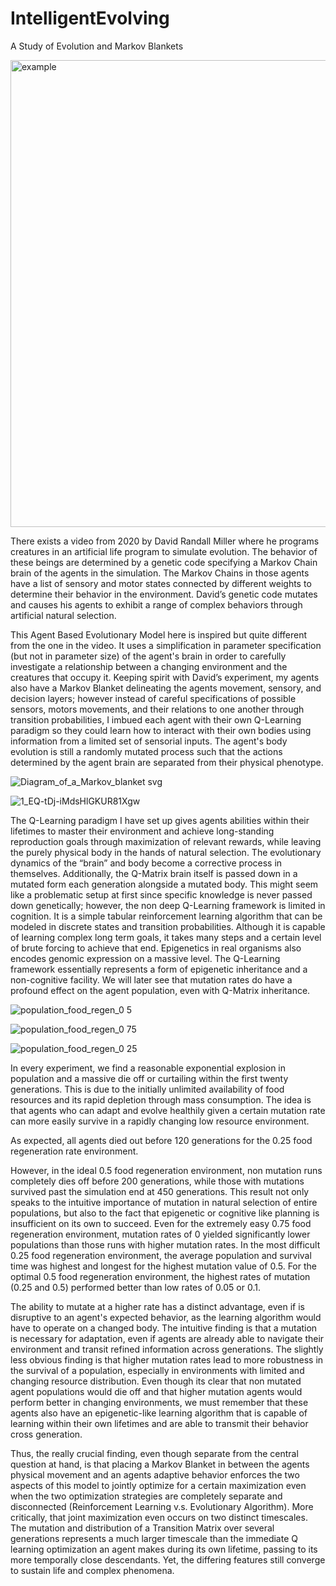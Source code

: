 # IntelligentEvolving
A Study of Evolution and Markov Blankets

<img width="747" alt="example" src="https://github.com/Zan-Huang/IntelligentEvolving/assets/10505540/b06645d7-389b-4a34-9610-3b3f787f48be">


There exists a video from 2020 by David Randall Miller where he programs creatures in an
artificial life program to simulate evolution. The behavior of these beings are determined by a genetic
code specifying a Markov Chain brain of the agents in the simulation. The Markov Chains in those
agents have a list of sensory and motor states connected by different weights to determine their
behavior in the environment. David’s genetic code mutates and causes his agents to exhibit a range of
complex behaviors through artificial natural selection.

This Agent Based Evolutionary Model here is inspired but quite different from the one in the
video. It uses a simplification in parameter specification (but not in parameter size) of the agent's brain
in order to carefully investigate a relationship between a changing environment and the creatures that
occupy it. Keeping spirit with David’s experiment, my agents also have a Markov Blanket delineating
the agents movement, sensory, and decision layers; however instead of careful specifications of possible
sensors, motors movements, and their relations to one another through transition probabilities, I
imbued each agent with their own Q-Learning paradigm so they could learn how to interact with their
own bodies using information from a limited set of sensorial inputs. The agent's body evolution is still
a randomly mutated process such that the actions determined by the agent brain are separated from
their physical phenotype. 

![Diagram_of_a_Markov_blanket svg](https://github.com/Zan-Huang/IntelligentEvolving/assets/10505540/d6b59c05-a8e5-4921-a357-5a37fae10e61)

![1_EQ-tDj-iMdsHlGKUR81Xgw](https://github.com/Zan-Huang/IntelligentEvolving/assets/10505540/46a11783-35c3-4d13-8118-1b9893d6f68d)

The Q-Learning paradigm I have set up gives agents abilities within their
lifetimes to master their environment and achieve long-standing reproduction goals through
maximization of relevant rewards, while leaving the purely physical body in the hands of natural
selection. The evolutionary dynamics of the “brain” and body become a corrective process in
themselves. Additionally, the Q-Matrix brain itself is passed down in a mutated form each generation
alongside a mutated body. This might seem like a problematic setup at first since specific knowledge is
never passed down genetically; however, the non deep Q-Learning framework is limited in cognition. It
is a simple tabular reinforcement learning algorithm that can be modeled in discrete states and
transition probabilities. Although it is capable of learning complex long term goals, it takes many steps
and a certain level of brute forcing to achieve that end. Epigenetics in real organisms also encodes
genomic expression on a massive level. The Q-Learning framework essentially represents a form of
epigenetic inheritance and a non-cognitive facility. We will later see that mutation rates do have a
profound effect on the agent population, even with Q-Matrix inheritance.

![population_food_regen_0 5](https://github.com/Zan-Huang/IntelligentEvolving/assets/10505540/104d4afb-bebc-4d42-a3f2-cfc664b3ba51)

![population_food_regen_0 75](https://github.com/Zan-Huang/IntelligentEvolving/assets/10505540/217cbe8b-678c-4937-9189-8d1818f63828)

![population_food_regen_0 25](https://github.com/Zan-Huang/IntelligentEvolving/assets/10505540/b3bcc0ac-7c16-4d0e-a13d-7724c4a2b0ef)


In every experiment, we find a reasonable exponential explosion in population and a massive
die off or curtailing within the first twenty generations. This is due to the initially unlimited availability
of food resources and its rapid depletion through mass consumption. The idea is that agents who can
adapt and evolve healthily given a certain mutation rate can more easily survive in a rapidly changing
low resource environment.

As expected, all agents died out before 120 generations for the 0.25 food regeneration rate
environment.

However, in the ideal 0.5 food regeneration environment, non mutation runs completely dies
off before 200 generations, while those with mutations survived past the simulation end at 450
generations. This result not only speaks to the intuitive importance of mutation in natural selection of
entire populations, but also to the fact that epigenetic or cognitive like planning is insufficient on its
own to succeed. Even for the extremely easy 0.75 food regeneration environment, mutation rates of 0
yielded significantly lower populations than those runs with higher mutation rates.
In the most difficult 0.25 food regeneration environment, the average population and survival
time was highest and longest for the highest mutation value of 0.5. For the optimal 0.5 food
regeneration environment, the highest rates of mutation (0.25 and 0.5) performed better than low
rates of 0.05 or 0.1.

The ability to mutate at a higher rate has a distinct advantage, even if is disruptive
to an agent's expected behavior, as the learning algorithm would have to operate on a changed body.
The intuitive finding is that a mutation is necessary for adaptation, even if agents are already
able to navigate their environment and transit refined information across generations. The slightly less
obvious finding is that higher mutation rates lead to more robustness in the survival of a population,
especially in environments with limited and changing resource distribution.
Even though its clear that non mutated agent populations would die off and that higher
mutation agents would perform better in changing environments, we must remember that these agents
also have an epigenetic-like learning algorithm that is capable of learning within their own lifetimes and
are able to transmit their behavior cross generation.

Thus, the really crucial finding, even though separate from the central question at hand, is that
placing a Markov Blanket in between the agents physical movement and an agents adaptive behavior
enforces the two aspects of this model to jointly optimize for a certain maximization even when the
two optimization strategies are completely separate and disconnected (Reinforcement Learning v.s.
Evolutionary Algorithm). More critically, that joint maximization even occurs on two distinct
timescales. The mutation and distribution of a Transition Matrix over several generations represents a
much larger timescale than the immediate Q learning optimization an agent makes during its own
lifetime, passing to its more temporally close descendants. Yet, the differing features still converge to
sustain life and complex phenomena.
